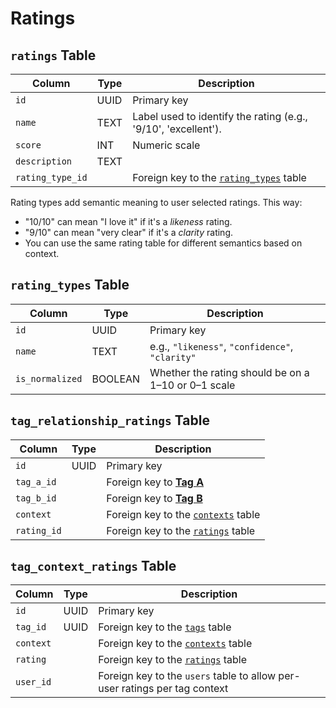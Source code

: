 # Ratings

## `ratings` Table

| Column           | Type | Description                                                                        |
| ---------------- | ---- | ---------------------------------------------------------------------------------- |
| `id`             | UUID | Primary key                                                                        |
| `name`           | TEXT | Label used to identify the rating (e.g., '9/10', 'excellent').                     |
| `score`          | INT  | Numeric scale                                                                      |
| `description`    | TEXT |                                                                                    |
| `rating_type_id` |      | Foreign key to the [`rating_types`](ui_configurations.md#rating_types-table) table |

Rating types add semantic meaning to user selected ratings. This way:

- "10/10" can mean "I love it" if it's a *likeness* rating.
- "9/10" can mean "very clear" if it's a *clarity* rating.
- You can use the same rating table for different semantics based on context.

## `rating_types` Table

| Column          | Type    | Description                                         |
| --------------- | ------- | --------------------------------------------------- |
| `id`            | UUID    | Primary key                                         |
| `name`          | TEXT    | e.g., `"likeness"`, `"confidence"`, `"clarity"`     |
| `is_normalized` | BOOLEAN | Whether the rating should be on a 1–10 or 0–1 scale |

## `tag_relationship_ratings` Table

| Column      | Type | Description                                                    |
| ----------- | ---- | -------------------------------------------------------------- |
| `id`        | UUID | Primary key                                                    |
| `tag_a_id`  |      | Foreign key to [**Tag A**](tags.md#tags-table)               |
| `tag_b_id`  |      | Foreign key to [**Tag B**](tags.md#tags-table)               |
| `context`   |      | Foreign key to the [`contexts`](ui_configurations.md#contexts) table |
| `rating_id` |      | Foreign key to the [`ratings`](ui_configurations.md#ratings) table   |

## `tag_context_ratings` Table

| Column    | Type | Description                                                                |
| --------- | ---- | -------------------------------------------------------------------------- |
| `id`      | UUID | Primary key                                                                |
| `tag_id`  | UUID | Foreign key to the [`tags`](tags.md#tags-table) table                      |
| `context` |      | Foreign key to the [`contexts`](ui_configurations.md#contexts) table             |
| `rating`  |      | Foreign key to the [`ratings`](ui_configurations.md#ratings) table               |
| `user_id` |      | Foreign key to the `users` table to allow per-user ratings per tag context |
